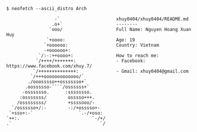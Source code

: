 ```
$ neofetch --ascii_distro Arch

                  -`                     xhuy0404/xhuy0404/README.md
                 .o+`                    --------
                `ooo/                    Full Name: Nguyen Hoang Xuan Huy
               `+oooo:                   Age: 19
              `+oooooo:                  Country: Vietnam
              -+oooooo+:                 
            `/:-:++oooo+:                How to reach me:
           `/++++/+++++++:               - Facebook: https://www.facebook.com/xhuy.7/
          `/++++++++++++++:              - Gmail: xhuy0404@gmail.com
         `/+++ooooooooooooo/`            
        ./ooosssso++osssssso+`           
       .oossssso-````/ossssss+`          
      -osssssso.      :ssssssso.         
     :osssssss/        osssso+++.
    /ossssssss/        +ssssooo/-
  `/ossssso+/:-        -:/+osssso+-
 `+sso+:-`                 `.-/+oso:
`++:.                           `-/+/
.`                                 `/

```


<!--
**Xhuy0404/Xhuy0404** is a ✨ _special_ ✨ repository because its `README.md` (this file) appears on your GitHub profile.

Here are some ideas to get you started:

- 🔭 I’m currently working on ...
- 🌱 I’m currently learning ...
- 👯 I’m looking to collaborate on ...
- 🤔 I’m looking for help with ...
- 💬 Ask me about ...
- 📫 How to reach me: ...
- 😄 Pronouns: ...
- ⚡ Fun fact: ...
-->
